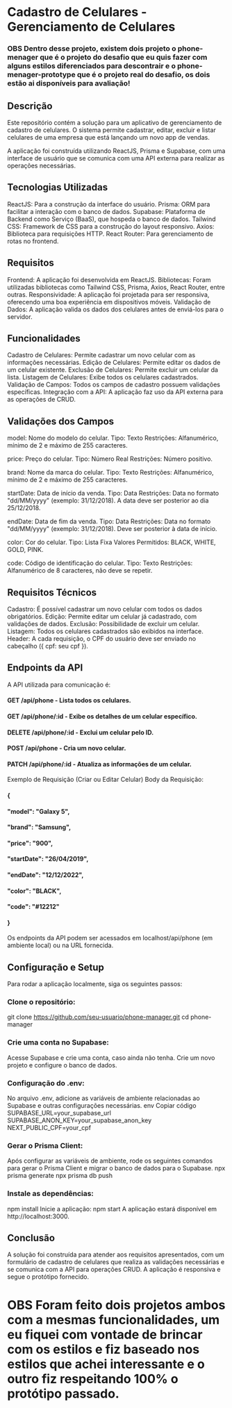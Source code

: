 # Cadastro de Celulares - Gerenciamento de Celulares
### OBS Dentro desse projeto, existem dois projeto o phone-menager que é o projeto do desafio que eu quis fazer com alguns estilos diferenciados para descontrair e o phone-menager-prototype que é o projeto real do desafio, os dois estão ai disponíveis para avaliação!
## Descrição
Este repositório contém a solução para um aplicativo de gerenciamento de cadastro de celulares. O sistema permite cadastrar, editar, excluir e listar celulares de uma empresa que está lançando um novo app de vendas.

A aplicação foi construída utilizando ReactJS, Prisma e Supabase, com uma interface de usuário que se comunica com uma API externa para realizar as operações necessárias.

## Tecnologias Utilizadas
ReactJS: Para a construção da interface do usuário.
Prisma: ORM para facilitar a interação com o banco de dados.
Supabase: Plataforma de Backend como Serviço (BaaS), que hospeda o banco de dados.
Tailwind CSS: Framework de CSS para a construção do layout responsivo.
Axios: Biblioteca para requisições HTTP.
React Router: Para gerenciamento de rotas no frontend.
## Requisitos
Frontend: A aplicação foi desenvolvida em ReactJS.
Bibliotecas: Foram utilizadas bibliotecas como Tailwind CSS, Prisma, Axios, React Router, entre outras.
Responsividade: A aplicação foi projetada para ser responsiva, oferecendo uma boa experiência em dispositivos móveis.
Validação de Dados: A aplicação valida os dados dos celulares antes de enviá-los para o servidor.
## Funcionalidades
Cadastro de Celulares: Permite cadastrar um novo celular com as informações necessárias.
Edição de Celulares: Permite editar os dados de um celular existente.
Exclusão de Celulares: Permite excluir um celular da lista.
Listagem de Celulares: Exibe todos os celulares cadastrados.
Validação de Campos: Todos os campos de cadastro possuem validações específicas.
Integração com a API: A aplicação faz uso da API externa para as operações de CRUD.
## Validações dos Campos
model: Nome do modelo do celular.
Tipo: Texto
Restrições: Alfanumérico, mínimo de 2 e máximo de 255 caracteres.

price: Preço do celular.
Tipo: Número Real
Restrições: Número positivo.

brand: Nome da marca do celular.
Tipo: Texto
Restrições: Alfanumérico, mínimo de 2 e máximo de 255 caracteres.

startDate: Data de início da venda.
Tipo: Data
Restrições: Data no formato "dd/MM/yyyy" (exemplo: 31/12/2018). A data deve ser posterior ao dia 25/12/2018.

endDate: Data de fim da venda.
Tipo: Data
Restrições: Data no formato "dd/MM/yyyy" (exemplo: 31/12/2018). Deve ser posterior à data de início.

color: Cor do celular.
Tipo: Lista Fixa
Valores Permitidos: BLACK, WHITE, GOLD, PINK.

code: Código de identificação do celular.
Tipo: Texto
Restrições: Alfanumérico de 8 caracteres, não deve se repetir.

## Requisitos Técnicos
Cadastro: É possível cadastrar um novo celular com todos os dados obrigatórios.
Edição: Permite editar um celular já cadastrado, com validações de dados.
Exclusão: Possibilidade de excluir um celular.
Listagem: Todos os celulares cadastrados são exibidos na interface.
Header: A cada requisição, o CPF do usuário deve ser enviado no cabeçalho ({ cpf: seu cpf }).

## Endpoints da API
A API utilizada para comunicação é:

#### GET /api/phone - Lista todos os celulares.
#### GET /api/phone/:id - Exibe os detalhes de um celular específico.
#### DELETE /api/phone/:id - Exclui um celular pelo ID.
#### POST /api/phone - Cria um novo celular.
#### PATCH /api/phone/:id - Atualiza as informações de um celular.
Exemplo de Requisição (Criar ou Editar Celular)
Body da Requisição:
#### {
####   "model": "Galaxy 5",
####   "brand": "Samsung",
####   "price": "900",
####   "startDate": "26/04/2019",
####   "endDate": "12/12/2022",
####   "color": "BLACK",
####   "code": "#12212"
#### }
Os endpoints da API podem ser acessados em localhost/api/phone (em ambiente local) ou na URL fornecida.

## Configuração e Setup
Para rodar a aplicação localmente, siga os seguintes passos:

### Clone o repositório:
git clone https://github.com/seu-usuario/phone-manager.git
cd phone-manager

### Crie uma conta no Supabase:
Acesse Supabase e crie uma conta, caso ainda não tenha.
Crie um novo projeto e configure o banco de dados.

### Configuração do .env:
No arquivo .env, adicione as variáveis de ambiente relacionadas ao Supabase e outras configurações necessárias.
env
Copiar código
SUPABASE_URL=your_supabase_url
SUPABASE_ANON_KEY=your_supabase_anon_key
NEXT_PUBLIC_CPF=your_cpf

### Gerar o Prisma Client:
Após configurar as variáveis de ambiente, rode os seguintes comandos para gerar o Prisma Client e migrar o banco de dados para o Supabase.
npx prisma generate
npx prisma db push
### Instale as dependências:
npm install
Inicie a aplicação:
npm start
A aplicação estará disponível em http://localhost:3000.

## Conclusão
A solução foi construída para atender aos requisitos apresentados, com um formulário de cadastro de celulares que realiza as validações necessárias e se comunica com a API para operações CRUD. A aplicação é responsiva e segue o protótipo fornecido.

# OBS Foram feito dois projetos ambos com a mesmas funcionalidades, um eu fiquei com vontade de brincar com os estilos e fiz baseado nos estilos que achei interessante e o outro fiz respeitando 100% o protótipo passado.
